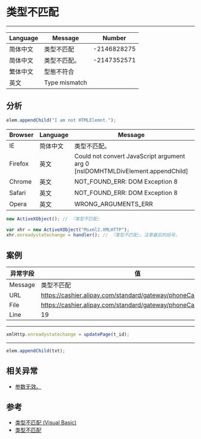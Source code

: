 
# 类型不匹配

----

| Language | Message       | Number      |
|----------|---------------|-------------|
| 简体中文 | 类型不匹配    | -2146828275 |
| 简体中文 | 类型不匹配。  | -2147352571 |
| 繁体中文 | 型態不符合    |             |
| 英文     | Type mismatch |             |

## 分析

```javascript
elem.appendChild("I am not HTMLElemnt.");
```

| Browser | Language | Message                                                                        | Number      |
|---------|----------|--------------------------------------------------------------------------------|-------------|
| IE      | 简体中文 | 类型不匹配。                                                                   | -2147352571 |
| Firefox | 英文     | Could not convert JavaScript argument arg 0 [nsIDOMHTMLDivElement.appendChild] |             |
| Chrome  | 英文     | NOT_FOUND_ERR: DOM Exception 8                                                 |             |
| Safari  | 英文     | NOT_FOUND_ERR: DOM Exception 8                                                 |             |
| Opera   | 英文     | WRONG_ARGUMENTS_ERR                                                            |             |

```javascript
new ActiveXObject(); // 『类型不匹配』

var xhr = new ActiveXObject("Msxml2.XMLHTTP");
xhr.onreadystatechange = handler(); // 『类型不匹配』，注意最后的括号。
```

## 案例

| 异常字段 | 值                                                               |
|----------|------------------------------------------------------------------|
| Message  | 类型不匹配                                                       |
| URL      | https://cashier.alipay.com/standard/gateway/phoneCardDeposit.htm |
| File     | https://cashier.alipay.com/standard/gateway/phoneCardDeposit.htm |
| Line     | 19                                                               |


----

```javascript
xmlHttp.onreadystatechange = updatePage(t_id);
```


----

```javascript
elem.appendChild(txt);
```

## 相关异常

* [参数无效。](invalid-argument.md)

## 参考

* [类型不匹配 (Visual Basic)](http://msdn.microsoft.com/zh-cn/library/3etdkytt(v=vs.80).aspx)
* [类型不匹配](http://www.hudong.com/wiki/%E7%B1%BB%E5%9E%8B%E4%B8%8D%E5%8C%B9%E9%85%8D)

